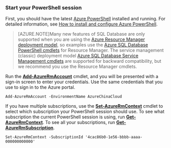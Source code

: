 
### Start your PowerShell session
First, you should have the latest [Azure PowerShell](https://msdn.microsoft.com/zh-cn/library/mt619274\(v=azure.300\).aspx) installed and running. For detailed information, see [How to install and configure Azure PowerShell](https://docs.microsoft.com/powershell/azureps-cmdlets-docs/).

> [AZURE.NOTE]Many new features of SQL Database are only supported when you are using the [Azure Resource Manager deployment model](/documentation/articles/resource-group-overview/), so examples use the [Azure SQL Database PowerShell cmdlets](https://msdn.microsoft.com/zh-cn/library/azure/mt574084\(v=azure.300\).aspx) for Resource Manager. The service management (classic) deployment model [Azure SQL Database Service Management cmdlets](https://msdn.microsoft.com/zh-cn/library/azure/dn546723\(v=azure.300\).aspx) are supported for backward compatibility, but we recommend you use the Resource Manager cmdlets.
> 
> 

Run the [**Add-AzureRmAccount**](https://msdn.microsoft.com/zh-cn/library/azure/mt619267\(v=azure.300\).aspx) cmdlet, and you will be presented with a sign-in screen to enter your credentials. Use the same credentials that you use to sign in to the Azure portal.

    Add-AzureRmAccount -EnvironmentName AzureChinaCloud

If you have multiple subscriptions, use the [**Set-AzureRmContext**](https://msdn.microsoft.com/zh-cn/library/azure/mt619263\(v=azure.300\).aspx) cmdlet to select which subscription your PowerShell session should use. To see what subscription the current PowerShell session is using, run [**Get-AzureRmContext**](https://msdn.microsoft.com/zh-cn/library/azure/mt619265\(v=azure.300\).aspx). To see all your subscriptions, run [**Get-AzureRmSubscription**](https://msdn.microsoft.com/zh-cn/library/azure/mt619284\(v=azure.300\).aspx).

    Set-AzureRmContext -SubscriptionId '4cac86b0-1e56-bbbb-aaaa-000000000000'
